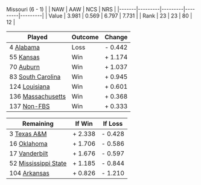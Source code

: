 Missouri (6 - 1)
|       |   NAW   |   AAW   |   NCS   |   NRS   |
|-------|---------|---------|---------|---------|
| Value |   3.981 |   0.569 |   6.797 |   7.731 |
| Rank  |      23 |      23 |      80 |      12 |

| Played                    | Outcome    |  Change  |
|---------------------------|------------|----------|
|   4 [Alabama               ](Alabama.md)| Loss       | -  0.442 |
|  55 [Kansas                ](Kansas.md)| Win        | +  1.174 |
|  70 [Auburn                ](Auburn.md)| Win        | +  1.037 |
|  83 [South Carolina        ](SouthCarolina.md)| Win        | +  0.945 |
| 124 [Louisiana             ](Louisiana.md)| Win        | +  0.601 |
| 136 [Massachusetts         ](Massachusetts.md)| Win        | +  0.368 |
| 137 [Non-FBS               ](NonFBS.md)| Win        | +  0.333 |

| Remaining                 |  If Win  |  If Loss |
|---------------------------|----------|----------|
|   3 [Texas A&M             ](TexasAM.md)| +  2.338 | -  0.428 |
|  16 [Oklahoma              ](Oklahoma.md)| +  1.706 | -  0.586 |
|  17 [Vanderbilt            ](Vanderbilt.md)| +  1.676 | -  0.597 |
|  52 [Mississippi State     ](MississippiState.md)| +  1.185 | -  0.844 |
| 104 [Arkansas              ](Arkansas.md)| +  0.826 | -  1.210 |

